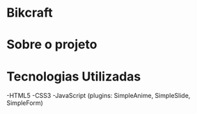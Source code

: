 # Bikcraft

# Sobre o projeto

# Tecnologias Utilizadas

-HTML5
-CSS3
-JavaScript (plugins: SimpleAnime, SimpleSlide, SimpleForm)

